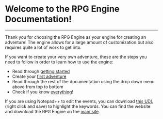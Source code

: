 # Welcome to the RPG Engine Documentation!
___


Thank you for choosing the RPG Engine as your engine for creating an adventure!
The engine allows for a large amount of customization but also requires quite a lot of work to get into.
  
If you want to create your very own adventure, these are the steps you need to follow in order to learn how to use the engine:

 * Read through [getting started](getting-started.md)
 * Create your [first adventure](first-adventure.md)
 * Read through the rest of the documentation using the drop down menu above from top to bottom
 * Check if you know [everything](other.md)!

If you are using Notepad++ to edit the events, you can download [this UDL](http://yanwittmann.de/projects/rpgengine/rpgengine.xml) (right click and save) to highlight the keywords.
You can find the website and download the RPG Engine on the [main site](http://yanwittmann.de/projects/rpgengine/site/).
